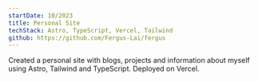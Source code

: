 ```yaml
---
startDate: 10/2023
title: Personal Site
techStack: Astro, TypeScript, Vercel, Tailwind
github: https://github.com/Fergus-Lai/fergus
---
```


Created a personal site with blogs, projects and information about myself using Astro, Tailwind and TypeScript. Deployed on Vercel.
